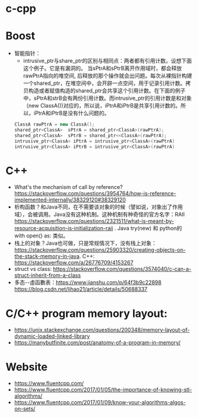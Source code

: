 # c-cpp
# Boost
* 智能指针：
  * intrusive_ptr与share_ptr的区别与相同点：两者都有引用计数。设想下面这个例子。它是有漏洞的。 当sPtrA和sPtrB离开作用域时，都会释放rawPtrA指向的堆空间, 后释放的那个操作就会出问题。每次从裸指针构建一个shared_ptr，在堆空间中，会开辟一点空间，用于记录引用计数。拷贝构造或者赋值构造的shared_ptr会共享这个引用计数。在下面的例子中，sPtrA和strB会有两份引用计数。而intrusive_ptr的引用计数是和对象（new ClassA())对应的，所以说，iPtrA和iPtrB是共享引用计数的。所以，iPtrA和iPtrB是没有什么问题的。
  ```c++
  ClassA rawPtrA = new ClassA();
  shared_ptr<ClassA>  sPtrA = shared_ptr<ClassA>(rawPtrA);
  shared_ptr<ClassA>  sPtrB = shared_ptr<<ClassA>(rawPtrA);
  intrusive_ptr<ClassA> iPtrA = intrusive_ptr<ClassA>(rawPtrA)
  intrusive_ptr<ClassA> iPtrB = intrusive_ptr<ClassA>(rawPtrA)
  ```


# C++
* What's the mechanism of call by reference? https://stackoverflow.com/questions/3954764/how-is-reference-implemented-internally/38329120#38329120 
* 析构函数？和Java不同，在不需要该对象的时候（譬如说，对象出了作用域），会被调用。Java没有这种机制。这种机制有种奇怪的官方名字：RAII https://stackoverflow.com/questions/2321511/what-is-meant-by-resource-acquisition-is-initialization-raii . Java try(new) 和 python的 with open() as: 类似。
* 栈上的对象？Java也可做，只是常规情况下，没有栈上对象：https://stackoverflow.com/questions/25903320/creating-objects-on-the-stack-memory-in-java. C++: https://stackoverflow.com/a/26776709/4153267
* struct vs class: https://stackoverflow.com/questions/3574040/c-can-a-struct-inherit-from-a-class
* 多态--虛函數表：https://www.jianshu.com/p/64f3b9c22898 https://blog.csdn.net/lihao21/article/details/50688337

# C/C++ program memory layout:
* https://unix.stackexchange.com/questions/200348/memory-layout-of-dynamic-loaded-linked-library
* https://manybutfinite.com/post/anatomy-of-a-program-in-memory/


# Website
* https://www.fluentcpp.com/
* https://www.fluentcpp.com/2017/01/05/the-importance-of-knowing-stl-algorithms/
* https://www.fluentcpp.com/2017/01/09/know-your-algorithms-algos-on-sets/

